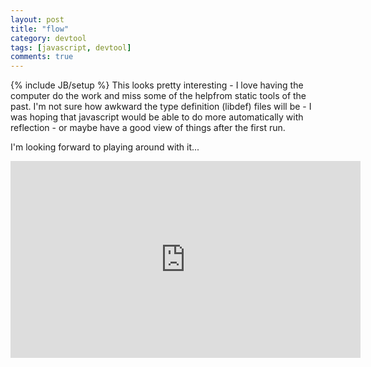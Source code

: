 ```yaml
---
layout: post
title: "flow"
category: devtool
tags: [javascript, devtool]
comments: true
---
```

{% include JB/setup %}
This looks pretty interesting - I love having the computer do the work and miss some of the helpfrom static tools of the past.  I'm not sure how awkward the type definition (libdef) files will be - I was hoping that javascript would be able to do more automatically with reflection - or maybe have a good view of things after the first run.
  
I'm looking forward to playing around with it...
  
<iframe width="560" height="315" src="https://www.youtube.com/embed/xWMuAUbXcdQ" frameborder="0" allowfullscreen></iframe>
